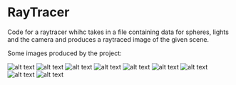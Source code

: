 # RayTracer

Code for a raytracer whihc takes in a file containing data for spheres, lights and the camera and produces a raytraced image of the given scene.

Some images produced by the project:

![alt text](/RayTracer/testDiffuse.png)
![alt text](/RayTracer/testIllum.png)
![alt text](/RayTracer/testImgPlane.png)
![alt text](/RayTracer/testIntersection.png)
![alt text](/RayTracer/testParsing.png)
![alt text](/RayTracer/testReflection.png)
![alt text](/RayTracer/testSample.png)
![alt text](/RayTracer/testShadow.png)
![alt text](/RayTracer/testSpecular.png)
